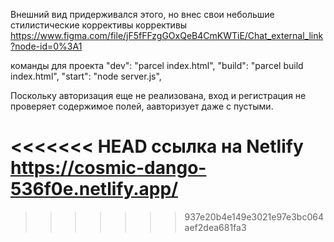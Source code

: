 Внешний вид придерживался этого, но внес свои небольшие стилистические коррективы коррективы
https://www.figma.com/file/jF5fFFzgGOxQeB4CmKWTiE/Chat_external_link?node-id=0%3A1

команды для проекта
"dev": "parcel index.html",
"build": "parcel build index.html",
"start": "node server.js",

Поскольку авторизация еще не реализована, вход и регистрация не проверяет содержимое полей, аавторизует даже с пустыми.

<<<<<<< HEAD
ссылка на Netlify
https://cosmic-dango-536f0e.netlify.app/
=======
>>>>>>> 937e20b4e149e3021e97e3bc064aef2dea681fa3
